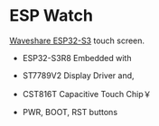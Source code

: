 # ESP Watch

[Waveshare ESP32-S3](https://www.waveshare.com/esp32-s3-touch-lcd-1.69.htm) touch screen.

- ESP32-S3R8 Embedded with 
- ST7789V2 Display Driver and, 
- CST816T Capacitive Touch Chip￥

- PWR, BOOT, RST buttons
